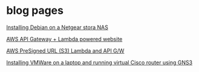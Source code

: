 # blog pages

<a href="pages/StoraLinux1.md">Installing Debian on a Netgear stora NAS</a>

<a href="pages/AWS-website1.md">AWS API Gateway + Lambda powered website</a>

<a href="pages/AWS-presignURL.md">AWS PreSigned URL (S3) Lambda and API G/W</a>

<a href="pages/ESXi-laptop-GNS3.md">Installing VMWare on a laptop and running virtual Cisco router using GNS3</a>
